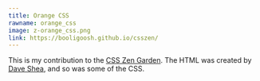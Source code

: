 ```yaml
---
title: Orange CSS
rawname: orange_css
image: z-orange_css.png
link: https://booligoosh.github.io/csszen/
---
```

This is my contribution to the [CSS Zen Garden][CSS Zen Garden]. The HTML was created by [Dave Shea][Dave Shea], and so was some of the CSS.

[CSS Zen Garden]: http://www.csszengarden.com/
[Dave Shea]: https://github.com/mezzoblue